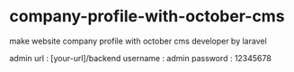 # company-profile-with-october-cms
make website company profile with october cms developer by laravel

admin url : [your-url]/backend
username  : admin
password  : 12345678
